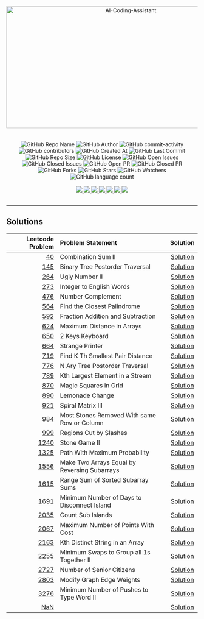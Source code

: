 <div align="center">
    <img src="https://socialify.git.ci/yashksaini-coder/August-Leetcode-Daily-2024/image?forks=1&issues=1&language=1&name=1&pattern=Diagonal%20Stripes&pulls=1&stargazers=1&theme=Auto" alt="AI-Coding-Assistant" width="640" height="320" />
</div>
<br><br>

<div align="center">
    <img alt="GitHub Repo Name" src="https://img.shields.io/badge/Repo-August_Leetcode_Daily_2024-blue">
    <img alt="GitHub Author" src="https://img.shields.io/badge/Author-Yash%20K.%20Saini-1D3557">
    <img alt="GitHub commit-activity" src="https://img.shields.io/github/commit-activity/t/yashksaini-coder/August-Leetcode-Daily-2024">
    <img alt="GitHub contributors" src="https://img.shields.io/github/contributors/yashksaini-coder/August-Leetcode-Daily-2024">
    <img alt="GitHub Created At" src="https://img.shields.io/github/created-at/yashksaini-coder/August-Leetcode-Daily-2024">
    <img alt="GitHub Last Commit" src="https://img.shields.io/github/last-commit/yashksaini-coder/August-Leetcode-Daily-2024">
    <img alt="GitHub Repo Size" src="https://img.shields.io/github/repo-size/yashksaini-coder/August-Leetcode-Daily-2024">
    <img alt="GitHub License" src="https://img.shields.io/github/license/yashksaini-coder/August-Leetcode-Daily-2024">
    <img alt="GitHub Open Issues" src="https://img.shields.io/github/issues/yashksaini-coder/August-Leetcode-Daily-2024">
    <img alt="GitHub Closed Issues" src="https://img.shields.io/github/issues-closed/yashksaini-coder/August-Leetcode-Daily-2024">
    <img alt="GitHub Open PR" src="https://img.shields.io/github/issues-pr/yashksaini-coder/August-Leetcode-Daily-2024">
    <img alt="GitHub Closed PR" src="https://img.shields.io/github/issues-pr-closed/yashksaini-coder/August-Leetcode-Daily-2024">
    <img alt="GitHub Forks" src="https://img.shields.io/github/forks/yashksaini-coder/August-Leetcode-Daily-2024">
    <img alt="GitHub Stars" src="https://img.shields.io/github/stars/yashksaini-coder/August-Leetcode-Daily-2024">
    <img alt="GitHub Watchers" src="https://img.shields.io/github/watchers/yashksaini-coder/August-Leetcode-Daily-2024">
    <img alt="GitHub language count" src="https://img.shields.io/github/languages/count/yashksaini-coder/August-Leetcode-Daily-2024">
</div>
<br>

<div align='center'>
    <a href="mailto:ys3853428@gmail.com"> <img src="https://img.shields.io/badge/Gmail-D14836?style=for-the-badge&logo=gmail&logoColor=white"> </a>
    <a href="https://github.com/yashksaini-coder"> <img src="https://img.shields.io/badge/GitHub-100000?style=for-the-badge&logo=github&logoColor=white"> </a>
    <a href="https://medium.com/@yashksaini"> <img src="https://img.shields.io/badge/Medium-12100E?style=for-the-badge&logo=medium&logoColor=white"> </a>
    <a href="https://www.linkedin.com/in/yashksaini/"> <img src="https://img.shields.io/badge/LinkedIn-0077B5?style=for-the-badge&logo=linkedin&logoColor=white"> </a>
    <a href="https://bento.me/yashksaini"> <img src="https://img.shields.io/badge/Bento-768CFF.svg?style=for-the-badge&logo=Bento&logoColor=white"> </a>
    <a href="https://www.instagram.com/yashksaini.codes/"> <img src="https://img.shields.io/badge/Instagram-%23FF006E.svg?style=for-the-badge&logo=Instagram&logoColor=white"> </a>
    <a href="https://twitter.com/EasycodesDev"> <img src="https://img.shields.io/badge/X-%23000000.svg?style=for-the-badge&logo=X&logoColor=white"> </a>
</div>
<br>

---

## Solutions




<!-- SOLUTIONS TABLE BEGIN -->
| Leetcode Problem | Problem Statement | Solution |
|---:|:-----|:----:|
| [40](https://leetcode.com/problems/combination-sum-ii/) | Combination Sum II | [Solution](./40-combination-sum-ii/combination-sum-ii.java) |
| [145](https://leetcode.com/problems/binary-tree-postorder-traversal/) | Binary Tree Postorder Traversal | [Solution](./145-binary-tree-postorder-traversal/binary-tree-postorder-traversal.java) |
| [264](https://leetcode.com/problems/ugly-number-ii/) | Ugly Number II | [Solution](./264-ugly-number-ii/ugly-number-ii.java) |
| [273](https://leetcode.com/problems/integer-to-english-words/) | Integer to English Words | [Solution](./273-integer-to-english-words/integer-to-english-words.java) |
| [476](https://leetcode.com/problems/number-complement/) | Number Complement | [Solution](./476-number-complement/number-complement.java) |
| [564](https://leetcode.com/problems/find-the-closest-palindrome/) | Find the Closest Palindrome | [Solution](./564-find-the-closest-palindrome/find-the-closest-palindrome.java) |
| [592](https://leetcode.com/problems/fraction-addition-and-subtraction/) | Fraction Addition and Subtraction | [Solution](./592-fraction-addition-and-subtraction/fraction-addition-and-subtraction.java) |
| [624](https://leetcode.com/problems/maximum-distance-in-arrays/) | Maximum Distance in Arrays | [Solution](./624-maximum-distance-in-arrays/maximum-distance-in-arrays.java) |
| [650](https://leetcode.com/problems/2-keys-keyboard/) | 2 Keys Keyboard | [Solution](./650-2-keys-keyboard/2-keys-keyboard.java) |
| [664](https://leetcode.com/problems/strange-printer/) | Strange Printer | [Solution](./664-strange-printer/strange-printer.java) |
| [719](https://leetcode.com/problems/find-k-th-smallest-pair-distance/) | Find K Th Smallest Pair Distance | [Solution](./719-find-k-th-smallest-pair-distance/find-k-th-smallest-pair-distance.java) |
| [776](https://leetcode.com/problems/n-ary-tree-postorder-traversal/) | N Ary Tree Postorder Traversal | [Solution](./776-n-ary-tree-postorder-traversal/n-ary-tree-postorder-traversal.java) |
| [789](https://leetcode.com/problems/kth-largest-element-in-a-stream/) | Kth Largest Element in a Stream | [Solution](./789-kth-largest-element-in-a-stream/kth-largest-element-in-a-stream.java) |
| [870](https://leetcode.com/problems/magic-squares-in-grid/) | Magic Squares in Grid | [Solution](./870-magic-squares-in-grid/magic-squares-in-grid.java) |
| [890](https://leetcode.com/problems/lemonade-change/) | Lemonade Change | [Solution](./890-lemonade-change/lemonade-change.java) |
| [921](https://leetcode.com/problems/spiral-matrix-iii/) | Spiral Matrix III | [Solution](./921-spiral-matrix-iii/spiral-matrix-iii.java) |
| [984](https://leetcode.com/problems/most-stones-removed-with-same-row-or-column/) | Most Stones Removed With same Row or Column | [Solution](./984-most-stones-removed-with-same-row-or-column/most-stones-removed-with-same-row-or-column.java) |
| [999](https://leetcode.com/problems/regions-cut-by-slashes/) | Regions Cut by Slashes | [Solution](./999-regions-cut-by-slashes/regions-cut-by-slashes.java) |
| [1240](https://leetcode.com/problems/stone-game-ii/) | Stone Game II | [Solution](./1240-stone-game-ii/stone-game-ii.java) |
| [1325](https://leetcode.com/problems/path-with-maximum-probability/) | Path With Maximum Probability | [Solution](./1325-path-with-maximum-probability/path-with-maximum-probability.java) |
| [1556](https://leetcode.com/problems/make-two-arrays-equal-by-reversing-subarrays/) | Make Two Arrays Equal by Reversing Subarrays | [Solution](./1556-make-two-arrays-equal-by-reversing-subarrays/make-two-arrays-equal-by-reversing-subarrays.java) |
| [1615](https://leetcode.com/problems/range-sum-of-sorted-subarray-sums/) | Range Sum of Sorted Subarray Sums | [Solution](./1615-range-sum-of-sorted-subarray-sums/range-sum-of-sorted-subarray-sums.java) |
| [1691](https://leetcode.com/problems/minimum-number-of-days-to-disconnect-island/) | Minimum Number of Days to Disconnect Island | [Solution](./1691-minimum-number-of-days-to-disconnect-island/minimum-number-of-days-to-disconnect-island.java) |
| [2035](https://leetcode.com/problems/count-sub-islands/) | Count Sub Islands | [Solution](./2035-count-sub-islands/count-sub-islands.java) |
| [2067](https://leetcode.com/problems/maximum-number-of-points-with-cost/) | Maximum Number of Points With Cost | [Solution](./2067-maximum-number-of-points-with-cost/maximum-number-of-points-with-cost.java) |
| [2163](https://leetcode.com/problems/kth-distinct-string-in-an-array/) | Kth Distinct String in an Array | [Solution](./2163-kth-distinct-string-in-an-array/kth-distinct-string-in-an-array.java) |
| [2255](https://leetcode.com/problems/minimum-swaps-to-group-all-1s-together-ii/) | Minimum Swaps to Group all 1s Together II | [Solution](./2255-minimum-swaps-to-group-all-1s-together-ii/minimum-swaps-to-group-all-1s-together-ii.java) |
| [2727](https://leetcode.com/problems/number-of-senior-citizens/) | Number of Senior Citizens | [Solution](./2727-number-of-senior-citizens/number-of-senior-citizens.java) |
| [2803](https://leetcode.com/problems/modify-graph-edge-weights/) | Modify Graph Edge Weights | [Solution](./2803-modify-graph-edge-weights/modify-graph-edge-weights.java) |
| [3276](https://leetcode.com/problems/minimum-number-of-pushes-to-type-word-ii/) | Minimum Number of Pushes to Type Word II | [Solution](./3276-minimum-number-of-pushes-to-type-word-ii/minimum-number-of-pushes-to-type-word-ii.java) |
| [NaN](https://leetcode.com/problems//) |  | [Solution](./scripts/.java) |
<!-- SOLUTIONS TABLE END -->

<br>